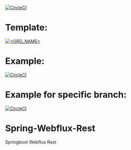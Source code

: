 [![CircleCI](https://circleci.com/gh/circleci/circleci-docs/tree/teesloane-patch-5.svg?style=svg)](https://app.circleci.com/pipelines/github/AliGolgol/Spring-Webflux-Rest/3/workflows/a94cad36-5c23-4c8e-9177-c952a5910eba)

# Template:
[![<ORG_NAME>](https://circleci.com/<VCS>/<ORG_NAME>/<PROJECT_NAME>.svg?style=svg)](<LINK>)

# Example:
[![CircleCI](https://circleci.com/gh/circleci/circleci-docs.svg?style=svg)](https://app.circleci.com/pipelines/github/AliGolgol/Spring-Webflux-Rest)

# Example for specific branch:
[![CircleCI](https://circleci.com/gh/circleci/circleci-docs/tree/teesloane-patch-5.svg?style=svg)](https://app.circleci.com/pipelines/github/AliGolgol/Spring-Webflux-Rest)

# Spring-Webflux-Rest
Springboot Webflux Rest
